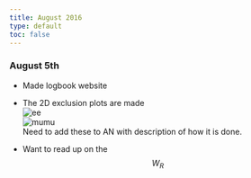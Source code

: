 ```yaml
---
title: August 2016
type: default
toc: false
---
```



### August 5th

 * Made logbook website
 * The 2D exclusion plots are made  
   ![ee](http://phansen.web.cern.ch/phansen/wr-plots/lim2dWReejj_SHv19800toys_limit.png)  
   ![mumu](http://phansen.web.cern.ch/phansen/wr-plots/lim2dWRmumujj_SHv19800toys_limit.png)  
   Need to add these to AN with description of how it is done. 

 * Want to read up on the $$W_R$$

